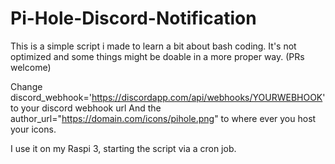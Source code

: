# Pi-Hole-Discord-Notification


This is a simple script i made to learn a bit about bash coding.
It's not optimized and some things might be doable in a more proper way. (PRs welcome)

Change discord_webhook='https://discordapp.com/api/webhooks/YOURWEBHOOK' to your discord webhook url
And the author_url="https://domain.com/icons/pihole.png" to where ever you host your icons.

I use it on my Raspi 3, starting the script via a cron job.
